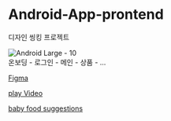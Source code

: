 # Android-App-prontend
디자인 씽킹 프로젝트

![Android Large - 10](https://github.com/foodinsect/Android-App-prontend/assets/36304709/630682b7-6a73-40b6-b544-cad51cae06f4)   
온보딩 - 로그인 - 메인 - 상품 - ...   
   
[Figma](https://www.figma.com/design/il0b24fZEu1IopIxNcsZub/Android_Apps_Design-Thinking-Project?node-id=1031-983&t=iN7fVOqYLWfPNU5i-1)   
   
[play Video](https://youtu.be/9ecRVt7RsGs)   
   
[baby food suggestions](https://youtu.be/dICuRpz1yik)   


